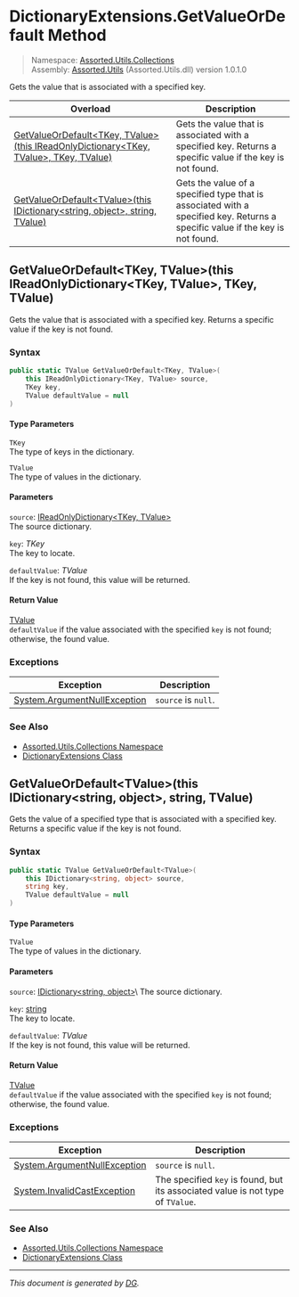 ﻿# DictionaryExtensions.GetValueOrDefault Method

> Namespace: [Assorted.Utils.Collections](index.md#assortedutilscollections-namespace)\
> Assembly: [Assorted.Utils](index.md) (Assorted.Utils.dll) version 1.0.1.0

Gets the value that is associated with a specified key.

Overload | Description
--- | ---
[GetValueOrDefault\<TKey, TValue>(this IReadOnlyDictionary\<TKey, TValue>, TKey, TValue)](Assorted.Utils.Collections.DictionaryExtensions.GetValueOrDefault.md#getvalueordefaulttkey-tvaluethis-ireadonlydictionarytkey-tvalue-tkey-tvalue) | Gets the value that is associated with a specified key. Returns a specific value if the key is not found.
[GetValueOrDefault\<TValue>(this IDictionary\<string, object>, string, TValue)](Assorted.Utils.Collections.DictionaryExtensions.GetValueOrDefault.md#getvalueordefaulttvaluethis-idictionarystring-object-string-tvalue) | Gets the value of a specified type that is associated with a specified key. Returns a specific value if the key is not found.

## GetValueOrDefault\<TKey, TValue>(this IReadOnlyDictionary\<TKey, TValue>, TKey, TValue)

Gets the value that is associated with a specified key. Returns a specific value if the key is not found.

### Syntax

```csharp
public static TValue GetValueOrDefault<TKey, TValue>(
    this IReadOnlyDictionary<TKey, TValue> source, 
    TKey key, 
    TValue defaultValue = null
)
```

#### Type Parameters

`TKey`\
The type of keys in the dictionary.

`TValue`\
The type of values in the dictionary.

#### Parameters

`source`: [IReadOnlyDictionary\<TKey, TValue>](https://docs.microsoft.com/en-us/dotnet/api/system.collections.generic.ireadonlydictionary-2)\
The source dictionary.

`key`: _TKey_\
The key to locate.

`defaultValue`: _TValue_\
If the key is not found, this value will be returned.

#### Return Value

[TValue](https://docs.microsoft.com/en-us/dotnet/api/tvalue)\
`defaultValue` if the value associated with the specified `key` is not found; otherwise, the found value.

### Exceptions

Exception | Description
--- | ---
[System.ArgumentNullException](https://docs.microsoft.com/en-us/dotnet/api/system.argumentnullexception) | `source` is `null`.

### See Also

- [Assorted.Utils.Collections Namespace](index.md#assortedutilscollections-namespace)
- [DictionaryExtensions Class](Assorted.Utils.Collections.DictionaryExtensions.md)

## GetValueOrDefault\<TValue>(this IDictionary\<string, object>, string, TValue)

Gets the value of a specified type that is associated with a specified key. Returns a specific value if the key is not found.

### Syntax

```csharp
public static TValue GetValueOrDefault<TValue>(
    this IDictionary<string, object> source, 
    string key, 
    TValue defaultValue = null
)
```

#### Type Parameters

`TValue`\
The type of values in the dictionary.

#### Parameters

`source`: [IDictionary\<string, object>](https://docs.microsoft.com/en-us/dotnet/api/system.collections.generic.idictionary-2,)\
The source dictionary.

`key`: [string](https://docs.microsoft.com/en-us/dotnet/api/system.string)\
The key to locate.

`defaultValue`: _TValue_\
If the key is not found, this value will be returned.

#### Return Value

[TValue](https://docs.microsoft.com/en-us/dotnet/api/tvalue)\
`defaultValue` if the value associated with the specified `key` is not found; otherwise, the found value.

### Exceptions

Exception | Description
--- | ---
[System.ArgumentNullException](https://docs.microsoft.com/en-us/dotnet/api/system.argumentnullexception) | `source` is `null`.
[System.InvalidCastException](https://docs.microsoft.com/en-us/dotnet/api/system.invalidcastexception) | The specified `key` is found, but its associated value is not type of `TValue`.

### See Also

- [Assorted.Utils.Collections Namespace](index.md#assortedutilscollections-namespace)
- [DictionaryExtensions Class](Assorted.Utils.Collections.DictionaryExtensions.md)

---

_This document is generated by [DG](https://github.com/Khojasteh/dg)._
